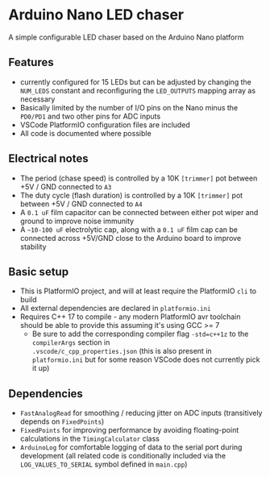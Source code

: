 
# Arduino Nano LED chaser

A simple configurable LED chaser based on the Arduino Nano platform

## Features

* currently configured for 15 LEDs but can be adjusted by changing the `NUM_LEDS` constant and 
  reconfiguring the `LED_OUTPUTS` mapping array as necessary
* Basically limited by the number of I/O pins on the Nano minus the `PD0/PD1` and two other pins for ADC inputs
* VSCode PlatformIO configuration files are included
* All code is documented where possible

## Electrical notes

* The period (chase speed) is controlled by a 10K `[trimmer]` pot between +5V / GND connected to `A3`
* The duty cycle (flash duration) is controlled by a 10K `[trimmer]` pot between +5V / GND connected to `A4`
* A `0.1 uF` film capacitor can be connected between either pot wiper and ground to improve noise immunity
* A `~10-100 uF` electrolytic cap, along with a `0.1 uF` film cap can be connected across +5V/GND close to the
  Arduino board to improve stability

## Basic setup

* This is PlatformIO project, and will at least require the PlatformIO `cli` to build
* All external dependencies are declared in `platformio.ini`
* Requires C++ 17 to compile - any modern PlatformIO avr toolchain should be able to provide this assuming it's
  using GCC >= 7 
  * Be sure to add the corresponding compiler flag `-std=c++1z` to the `compilerArgs` section in  
  `.vscode/c_cpp_properties.json` (this is also present in `platformio.ini` but for some reason VSCode
  does not currently pick it up)

## Dependencies

* `FastAnalogRead` for smoothing / reducing jitter on ADC inputs (transitively depends on `FixedPoints`) 
* `FixedPoints` for improving performance by avoiding floating-point calculations in the `TimingCalculator` class
* `ArduinoLog` for comfortable logging of data to the serial port during development (all related code
  is conditionally included via the `LOG_VALUES_TO_SERIAL` symbol defined in `main.cpp`)

